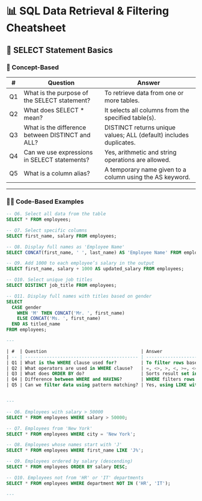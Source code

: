 # 📊 SQL Data Retrieval & Filtering Cheatsheet

## 📌 SELECT Statement Basics

### 🧠 Concept-Based

| #   | Question                                                              | Answer                                                                 |
|-----|-----------------------------------------------------------------------|------------------------------------------------------------------------|
| Q1  | What is the purpose of the SELECT statement?                         | To retrieve data from one or more tables.                              |
| Q2  | What does SELECT * mean?                                             | It selects all columns from the specified table(s).                    |
| Q3  | What is the difference between DISTINCT and ALL?                     | DISTINCT returns unique values; ALL (default) includes duplicates.     |
| Q4  | Can we use expressions in SELECT statements?                         | Yes, arithmetic and string operations are allowed.                     |
| Q5  | What is a column alias?                                              | A temporary name given to a column using the AS keyword.               |

---

### 🧑‍💻 Code-Based Examples

```sql
-- Q6. Select all data from the table
SELECT * FROM employees;

-- Q7. Select specific columns
SELECT first_name, salary FROM employees;

-- Q8. Display full names as 'Employee Name'
SELECT CONCAT(first_name, ' ', last_name) AS 'Employee Name' FROM employees;

-- Q9. Add 1000 to each employee’s salary in the output
SELECT first_name, salary + 1000 AS updated_salary FROM employees;

-- Q10. Select unique job titles
SELECT DISTINCT job_title FROM employees;

-- Q11. Display full names with titles based on gender
SELECT
  CASE gender
    WHEN 'M' THEN CONCAT('Mr. ', first_name)
    ELSE CONCAT('Ms. ', first_name)
  END AS titled_name
FROM employees;

---

| #  | Question                                   | Answer                                                             |
| -- | ------------------------------------------ | ------------------------------------------------------------------ |
| Q1 | What is the WHERE clause used for?         | To filter rows based on specific conditions.                       |
| Q2 | What operators are used in WHERE clause?   | =, <>, >, <, >=, <=, BETWEEN, LIKE, IN, IS NULL, AND, OR, NOT      |
| Q3 | What does ORDER BY do?                     | Sorts result set in ascending (ASC) or descending (DESC) order.    |
| Q4 | Difference between WHERE and HAVING?       | WHERE filters rows before grouping; HAVING filters after grouping. |
| Q5 | Can we filter data using pattern matching? | Yes, using LIKE with % (any chars) and \_ (single char) wildcards. |


---

-- Q6. Employees with salary > 50000
SELECT * FROM employees WHERE salary > 50000;

-- Q7. Employees from 'New York'
SELECT * FROM employees WHERE city = 'New York';

-- Q8. Employees whose names start with 'J'
SELECT * FROM employees WHERE first_name LIKE 'J%';

-- Q9. Employees ordered by salary (descending)
SELECT * FROM employees ORDER BY salary DESC;

-- Q10. Employees not from 'HR' or 'IT' departments
SELECT * FROM employees WHERE department NOT IN ('HR', 'IT');

---
